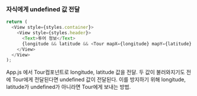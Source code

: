 ### 자식에게 undefined 값 전달

```js
return (
  <View style={styles.container}>
    <View style={styles.header}>
      <Text>투어 정보</Text>
      {longitude && latitude && <Tour mapX={longitude} mapY={latitude} />}
    </View>
  </View>
);
```

App.js 에서 Tour컴포넌트로 longitude, latitude 값을 전달.
두 값이 불러와지기도 전에 Tour에게 전달된다면 undefined 값이 전달된다.
이를 방지하기 위해 longitude, latitude가 undefined가 아니라면 Tour에게 보내는 방법.
